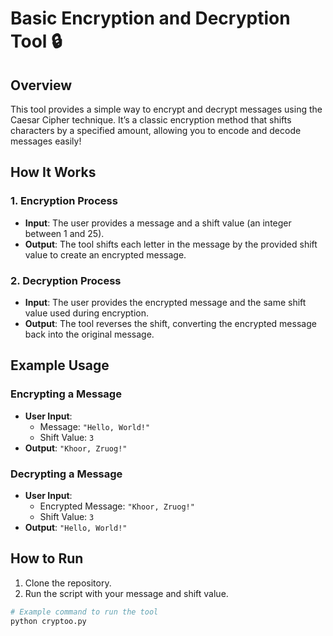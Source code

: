 # Basic Encryption and Decryption Tool 🔒

## Overview
This tool provides a simple way to encrypt and decrypt messages using the Caesar Cipher technique. It’s a classic encryption method that shifts characters by a specified amount, allowing you to encode and decode messages easily!

## How It Works

### 1. Encryption Process
- **Input**: The user provides a message and a shift value (an integer between 1 and 25).
- **Output**: The tool shifts each letter in the message by the provided shift value to create an encrypted message.

### 2. Decryption Process
- **Input**: The user provides the encrypted message and the same shift value used during encryption.
- **Output**: The tool reverses the shift, converting the encrypted message back into the original message.

## Example Usage

### Encrypting a Message
- **User Input**: 
  - Message: `"Hello, World!"` 
  - Shift Value: `3`
- **Output**: `"Khoor, Zruog!"`

### Decrypting a Message
- **User Input**:
  - Encrypted Message: `"Khoor, Zruog!"`
  - Shift Value: `3`
- **Output**: `"Hello, World!"`

## How to Run
1. Clone the repository.
2. Run the script with your message and shift value.

```bash
# Example command to run the tool
python cryptoo.py
